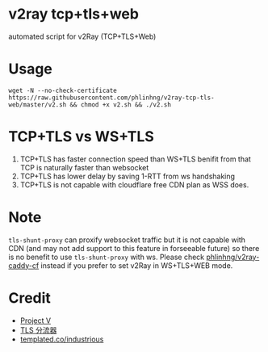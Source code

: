 # v2ray tcp+tls+web
automated script for v2Ray (TCP+TLS+Web)

# Usage
```
wget -N --no-check-certificate https://raw.githubusercontent.com/phlinhng/v2ray-tcp-tls-web/master/v2.sh && chmod +x v2.sh && ./v2.sh
```

# TCP+TLS vs WS+TLS
1. TCP+TLS has faster connection speed than WS+TLS benifit from that TCP is naturally faster than websocket
2. TCP+TLS has lower delay by saving 1-RTT from ws handshaking
3. TCP+TLS is not capable with cloudflare free CDN plan as WSS does.

# Note
`tls-shunt-proxy` can proxify websocket traffic but it is not capable with CDN (and may not add support to this feature in forseeable future) so there is no benefit to use `tls-shunt-proxy` with ws. Please check [phlinhng/v2ray-caddy-cf](https://github.com/phlinhng/v2ray-caddy-cf) instead if you prefer to set v2Ray in WS+TLS+WEB mode.

# Credit
+ [Project V](https://www.v2ray.com/)
+ [TLS 分流器](https://github.com/liberal-boy/tls-shunt-proxy)
+ [templated.co/industrious](https://templated.co/industrious)
